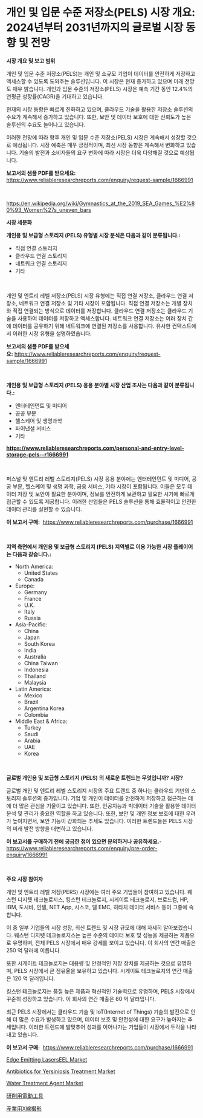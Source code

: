 <p><h1>개인 및 입문 수준 저장소(PELS) 시장 개요: 2024년부터 2031년까지의 글로벌 시장 동향 및 전망</h1></p><p><strong>시장 개요 및 보고 범위</strong></p>
<p><p>개인 및 입문 수준 저장소(PELS)는 개인 및 소규모 기업이 데이터를 안전하게 저장하고 액세스할 수 있도록 도와주는 솔루션입니다. 이 시장은 현재 증가하고 있으며 미래 전망도 매우 밝습니다. 개인과 입문 수준의 저장소(PELS) 시장은 예측 기간 동안 12.4%의 연평균 성장률(CAGR)을 기대하고 있습니다.</p><p>현재의 시장 동향은 빠르게 진화하고 있으며, 클라우드 기술을 활용한 저장소 솔루션의 수요가 계속해서 증가하고 있습니다. 또한, 보안 및 데이터 보호에 대한 신뢰도가 높은 솔루션의 수요도 늘어나고 있습니다.</p><p>이러한 전망에 따라 향후 개인 및 입문 수준 저장소(PELS) 시장은 계속해서 성장할 것으로 예상됩니다. 시장 예측은 매우 긍정적이며, 최신 시장 동향은 계속해서 변화하고 있습니다. 기술의 발전과 소비자들의 요구 변화에 따라 시장은 더욱 다양해질 것으로 예상됩니다.</p></p>
<p><strong>보고서의 샘플 PDF를 받으세요:</strong> <a href="https://www.reliableresearchreports.com/enquiry/request-sample/1666991">https://www.reliableresearchreports.com/enquiry/request-sample/1666991</a></p>
<p>&nbsp;</p>
<p><a href="https://en.wikipedia.org/wiki/Gymnastics_at_the_2019_SEA_Games_%E2%80%93_Women%27s_uneven_bars">https://en.wikipedia.org/wiki/Gymnastics_at_the_2019_SEA_Games_%E2%80%93_Women%27s_uneven_bars</a></p>
<p><strong>시장 세분화</strong></p>
<p><strong>개인용 및 보급형 스토리지 (PELS) 유형별 시장 분석은 다음과 같이 분류됩니다.:</strong></p>
<p><ul><li>직접 연결 스토리지</li><li>클라우드 연결 스토리지</li><li>네트워크 연결 스토리지</li><li>기타</li></ul></p>
<p>&nbsp;</p>
<p><p>개인 및 엔트리 레벨 저장소(PELS) 시장 유형에는 직접 연결 저장소, 클라우드 연결 저장소, 네트워크 연결 저장소 및 기타 시장이 포함됩니다. 직접 연결 저장소는 개별 장치와 직접 연결되는 방식으로 데이터를 저장합니다. 클라우드 연결 저장소는 클라우드 기술을 사용하여 데이터를 저장하고 액세스합니다. 네트워크 연결 저장소는 여러 장치 간에 데이터를 공유하기 위해 네트워크에 연결된 저장소를 사용합니다. 유사한 컨텍스트에서 이러한 시장 유형을 설명하였습니다.</p></p>
<p><strong>보고서의 샘플 PDF를 받으세요:</strong>&nbsp;<a href="https://www.reliableresearchreports.com/enquiry/request-sample/1666991">https://www.reliableresearchreports.com/enquiry/request-sample/1666991</a></p>
<p>&nbsp;</p>
<p><strong> 개인용 및 보급형 스토리지 (PELS) 응용 분야별 시장 산업 조사는 다음과 같이 분류됩니다.:</strong></p>
<p><ul><li>엔터테인먼트 및 미디어</li><li>공공 부문</li><li>헬스케어 및 생명과학</li><li>파이낸셜 서비스</li><li>기타</li></ul></p>
<p><strong><a href="https://www.reliableresearchreports.com/personal-and-entry-level-storage-pels--r1666991">https://www.reliableresearchreports.com/personal-and-entry-level-storage-pels--r1666991</a></strong></p>
<p>&nbsp;</p>
<p><p>퍼스널 및 엔트리 레벨 스토리지(PELS) 시장 응용 분야에는 엔터테인먼트 및 미디어, 공공 부문, 헬스케어 및 생명 과학, 금융 서비스, 기타 시장이 포함됩니다. 이들은 모두 데이터 저장 및 보안이 필요한 분야이며, 정보를 안전하게 보관하고 필요한 시기에 빠르게 접근할 수 있도록 제공합니다. 이러한 산업들은 PELS 솔루션을 통해 효율적이고 안전한 데이터 관리를 실현할 수 있습니다.</p></p>
<p><strong>이 보고서 구매:</strong>&nbsp; <a href="https://www.reliableresearchreports.com/purchase/1666991">https://www.reliableresearchreports.com/purchase/1666991</a></p>
<p>&nbsp;</p>
<p><strong>지역 측면에서 개인용 및 보급형 스토리지 (PELS) 지역별로 이용 가능한 시장 플레이어는 다음과 같습니다.:</strong></p>
<p><ul>
    <li>
        North America:
        <ul>
            <li>United States</li>
            <li>Canada</li>
        </ul>
    </li>
    <li>
        Europe:
        <ul>
            <li>Germany</li>
            <li>France</li>
            <li>U.K.</li>
            <li>Italy</li>
            <li>Russia</li>
        </ul>
    </li>
    <li>
        Asia-Pacific:
        <ul>
            <li>China</li>
            <li>Japan</li>
            <li>South Korea</li>
            <li>India</li>
            <li>Australia</li>
            <li>China Taiwan</li>
            <li>Indonesia</li>
            <li>Thailand</li>
            <li>Malaysia</li>
        </ul>
    </li>
    <li>
        Latin America:
        <ul>
            <li>Mexico</li>
            <li>Brazil</li>
            <li>Argentina Korea</li>
            <li>Colombia</li>
        </ul>
    </li>
    <li>
        Middle East & Africa:
        <ul>
            <li>Turkey</li>
            <li>Saudi</li>
            <li>Arabia</li>
            <li>UAE</li>
            <li>Korea</li>
        </ul>
    </li>
    </ul></p>
<p>&nbsp;</p>
<p><strong>글로벌 개인용 및 보급형 스토리지 (PELS) 의 새로운 트렌드는 무엇입니까? 시장?</strong></p>
<p><p>글로벌 개인 및 엔트리 레벨 스토리지 시장의 주요 트렌드 중 하나는 클라우드 기반의 스토리지 솔루션의 증가입니다. 기업 및 개인이 데이터를 안전하게 저장하고 접근하는 데에 더 많은 관심을 기울이고 있습니다. 또한, 인공지능과 빅데이터 기술을 활용한 데이터 분석 및 관리가 중요한 역할을 하고 있습니다. 또한, 보안 및 개인 정보 보호에 대한 우려가 높아지면서, 보안 기능이 강화되는 추세도 있습니다. 이러한 트렌드들은 PELS 시장의 미래 발전 방향을 대변하고 있습니다.</p></p>
<p><strong>이 보고서를 구매하기 전에 궁금한 점이 있으면 문의하거나 공유하세요.</strong>- <a href="https://www.reliableresearchreports.com/enquiry/pre-order-enquiry/1666991">https://www.reliableresearchreports.com/enquiry/pre-order-enquiry/1666991</a></p>
<p>&nbsp;</p>
<p><strong>주요 시장 참여자</strong></p>
<p><p>개인 및 엔트리 레벨 저장(PERS) 시장에는 여러 주요 기업들이 참여하고 있습니다. 웨스턴 디지턧 테크놀로지스, 킹스턴 테크놀로지, 시게이트 테크놀로지, 브로드컴, HP, IBM, 도시바, 인텔, NET App, 시스코, 델 EMC, 히타치 데이터 서비스 등이 그중에 속합니다.</p><p>이 중 일부 기업들의 시장 성장, 최신 트렌드 및 시장 규모에 대해 자세히 알아보겠습니다. 웨스턴 디지턧 테크놀로지스는 높은 수준의 데이터 보호 및 성능을 제공하는 제품으로 유명하며, 전체 PELS 시장에서 매우 강세를 보이고 있습니다. 이 회사의 연간 매출은 250 억 달러에 이릅니다.</p><p>또한 시게이트 테크놀로지는 대용량 및 안정적인 저장 장치를 제공하는 것으로 유명하며, PELS 시장에서 큰 점유율을 보유하고 있습니다. 시게이트 테크놀로지의 연간 매출은 120 억 달러입니다.</p><p>킹스턴 테크놀로지는 품질 높은 제품과 혁신적인 기술력으로 유명하며, PELS 시장에서 꾸준히 성장하고 있습니다. 이 회사의 연간 매출은 60 억 달러입니다.</p><p>최근 PELS 시장에서는 클라우드 기술 및 IoT(Internet of Things) 기술의 발전으로 인해 더 많은 수요가 발생하고 있으며, 데이터 보호 및 안전성에 대한 요구가 높아지는 추세입니다. 이러한 트렌드에 발맞추어 성과를 이어나가는 기업들이 시장에서 두각을 나타내고 있습니다.</p></p>
<p><strong>이 보고서 구매:</strong>&nbsp;&nbsp;<a href="https://www.reliableresearchreports.com/purchase/1666991">https://www.reliableresearchreports.com/purchase/1666991</a></p>
<p><p><a href="https://github.com/angeliabkratze/Market-Research-Report-List-2/blob/main/edge-emitting-laserseel-market.md">Edge Emitting LasersEEL Market</a></p><p><a href="https://issuu.com/reportprime-2/docs/antibiotics-for-yersiniosis-treatment-market-size-">Antibiotics for Yersiniosis Treatment Market</a></p><p><a href="https://medium.com/@liam.mcgrath5645/global-water-treatment-agent-market-size-and-market-trends-analysis-by-regional-outlook-c9c5494255e6">Water Treatment Agent Market</a></p><p><a href="https://medium.com/@samiarahman55/%E3%82%B0%E3%83%A9%E3%82%A4%E3%83%B3%E3%83%87%E3%82%A3%E3%83%B3%E3%82%B0%E3%83%91%E3%83%AF%E3%83%BC%E3%83%84%E3%83%BC%E3%83%AB%E3%81%AE%E5%B8%82%E5%A0%B4%E3%82%B7%E3%82%A7%E3%82%A2%E3%81%A8%E6%96%B0%E3%81%97%E3%81%84%E3%83%88%E3%83%AC%E3%83%B3%E3%83%89%E5%88%86%E6%9E%90-%E3%81%9D%E3%81%AE%E7%A8%AE%E9%A1%9E-%E7%94%A8%E9%80%94-%E6%9C%80%E7%B5%82%E5%88%A9%E7%94%A8%E3%81%8A%E3%82%88%E3%81%B3%E4%BA%88%E6%B8%AC%E3%81%AB%E3%82%88%E3%82%8B%E6%9C%9F%E9%96%932014%E5%B9%B4%E3%81%8B%E3%82%892031%E5%B9%B4%E3%81%BE%E3%81%A7-366e34657fbb">研削用電動工具</a></p><p><a href="https://medium.com/@gumbiradarmam/%E7%94%A3%E6%A5%AD%E7%94%A8x%E7%B7%9A%E6%92%AE%E5%BD%B1%E5%B8%82%E5%A0%B4%E3%81%AE%E6%96%B0%E8%88%88%E3%83%88%E3%83%AC%E3%83%B3%E3%83%89-2024%E5%B9%B4%E3%81%8B%E3%82%892031%E5%B9%B4%E3%81%AE%E3%82%B0%E3%83%AD%E3%83%BC%E3%83%90%E3%83%AB%E5%B1%95%E6%9C%9B%E3%81%A8%E5%B0%86%E6%9D%A5%E3%81%AE%E5%B1%95%E6%9C%9B-5a556182f6cf">産業用X線撮影</a></p></p>